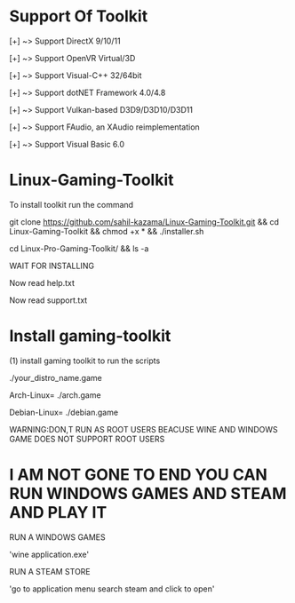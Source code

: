 # Support Of Toolkit
[+] ~> Support DirectX 9/10/11

[+] ~> Support OpenVR Virtual/3D

[+] ~> Support Visual-C++ 32/64bit 

[+] ~> Support dotNET Framework 4.0/4.8

[+] ~> Support Vulkan-based D3D9/D3D10/D3D11

[+] ~> Support FAudio, an XAudio reimplementation

[+] ~> Support Visual Basic 6.0


# Linux-Gaming-Toolkit

To install toolkit run the command

git clone https://github.com/sahil-kazama/Linux-Gaming-Toolkit.git && cd Linux-Gaming-Toolkit && chmod +x * && ./installer.sh

cd Linux-Pro-Gaming-Toolkit/ && ls -a

WAIT FOR INSTALLING

Now read help.txt

Now read support.txt


# Install gaming-toolkit

(1) install gaming toolkit to run the scripts

./your_distro_name.game

Arch-Linux= 
./arch.game

Debian-Linux= 
./debian.game


WARNING:DON,T RUN AS ROOT USERS BEACUSE WINE AND WINDOWS GAME DOES NOT SUPPORT ROOT USERS

<now you can open steam and enjoy it>

# I AM NOT GONE TO END YOU CAN RUN WINDOWS GAMES AND STEAM AND PLAY IT

RUN A WINDOWS GAMES

'wine application.exe'

RUN A STEAM STORE

'go to application menu search steam and click to open'
